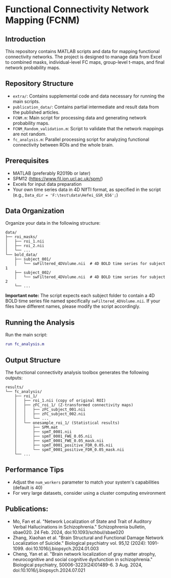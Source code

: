 # Functional Connectivity Network Mapping (FCNM)

## Introduction
This repository contains MATLAB scripts and data for mapping functional connectivity networks. The project is designed to manage data from Excel to combined masks, individual-level FC maps, group-level t-maps, and final network probability maps. 

## Repository Structure
- `extra/`: Contains supplemental code and data necessary for running the main scripts.
- `publication_data/`: Contains partial intermediate and result data from the published articles.
- `FCNM.m`: Main script for processing data and generating network probability maps.
- `FCNM_Random_validation.m`: Script to validate that the network mappings are not random.
- `fc_analysis.m`: Parallel processing script for analyzing functional connectivity between ROIs and the whole brain.

## Prerequisites
- MATLAB (preferably R2019b or later)
- SPM12 (https://www.fil.ion.ucl.ac.uk/spm/)
- Excels for input data preparation
- Your own time series data in 4D NIfTI format, as specified in the script (e.g., `Data_dir = 'F:\test\data\Hefei_GSR_656';`)

## Data Organization
Organize your data in the following structure:

```
data/
├── roi_masks/
│   ├── roi_1.nii
│   ├── roi_2.nii
│   └── ...
└── bold_data/
    ├── subject_001/
    │   └── swFiltered_4DVolume.nii  # 4D BOLD time series for subject 1
    ├── subject_002/
    │   └── swFiltered_4DVolume.nii  # 4D BOLD time series for subject 2
    └── ...
```

**Important note:** The script expects each subject folder to contain a 4D BOLD time series file named specifically `swFiltered_4DVolume.nii`. If your files have different names, please modify the script accordingly.

## Running the Analysis
Run the main script:

```matlab
run fc_analysis.m
```

## Output Structure
The functional connectivity analysis toolbox generates the following outputs:

```
results/
└── fc_analysis/
    ├── roi_1/
    │   ├── roi_1.nii (copy of original ROI)
    │   ├── zFC_roi_1/ (Z-transformed connectivity maps)
    │   │   ├── zFC_subject_001.nii
    │   │   ├── zFC_subject_002.nii
    │   │   └── ...
    │   └── onesample_roi_1/ (Statistical results)
    │       ├── SPM.mat
    │       ├── spmT_0001.nii
    │       ├── spmT_0001_FWE_0.05.nii
    │       ├── spmT_0001_FWE_0.05_mask.nii
    │       ├── spmT_0001_positive_FDR_0.05.nii
    │       └── spmT_0001_positive_FDR_0.05_mask.nii
    └── ...
```

## Performance Tips
- Adjust the `num_workers` parameter to match your system's capabilities (default is 40)
- For very large datasets, consider using a cluster computing environment

## Publications: 
- Mo, Fan et al. "Network Localization of State and Trait of Auditory Verbal Hallucinations in Schizophrenia." Schizophrenia bulletin, sbae020. 24 Feb. 2024, doi:10.1093/schbul/sbae020
- Zhang, Xiaohan et al. "Brain Structural and Functional Damage Network Localization of Suicide." Biological psychiatry vol. 95,12 (2024): 1091-1099. doi:10.1016/j.biopsych.2024.01.003
- Cheng, Yan et al. "Brain network localization of gray matter atrophy, neurocognitive and social cognitive dysfunction in schizophrenia." Biological psychiatry, S0006-3223(24)01489-6. 3 Aug. 2024, doi:10.1016/j.biopsych.2024.07.021
